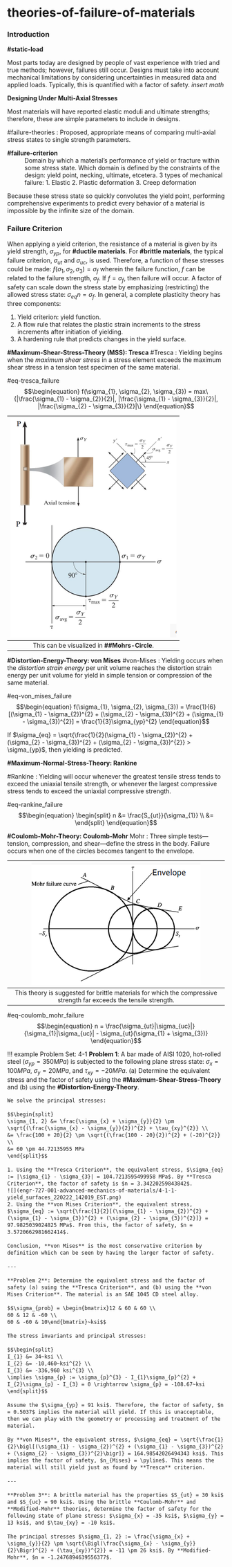 # theories-of-failure-of-materials

### Introduction

**#static-load**

Most parts today are designed by people of vast experience with tried and true methods; however, failures still occur. Designs must take into account mechanical limitations by considering uncertainties in measured data and applied loads. Typically, this is quantified with a factor of safety. *insert math*

**Designing Under Multi-Axial Stresses**

Most materials will have reported elastic moduli and ultimate strengths; therefore, these are simple parameters to include in designs.

#failure-theories
: Proposed, appropriate means of comparing multi-axial stress states to single strength parameters.

<dl>
<dt><strong>#failure-criterion</strong></dt>
<dd>Domain by which a material’s performance of yield or fracture within some stress state. Which domain is defined by the constraints of the design: yield point, necking, ultimate, etcetera. 3 types of mechanical failure:
1. Elastic
2. Plastic deformation
3. Creep deformation</dd>
</dl>

Because these stress state so quickly convolutes the yield point, performing comprehensive experiments to predict every behavior of a material is impossible by the infinite size of the domain.

### Failure Criterion

When applying a yield criterion, the resistance of a material is given by its yield strength, $\sigma_{yp}$, for **#ductile materials**. For **#brittle materials**, the typical failure criterion, $\sigma_{ut}$ and $\sigma_{uc}$, is used. Therefore, a function of these stresses could be made: $f(\sigma_{1}, \sigma_{2}, \sigma_{3}) = \sigma_{f}$ wherein the failure function, $f$ can be related to the failure strength, $\sigma_{f}$. If $f = \sigma_{f}$, then failure will occur. A factor of safety can scale down the stress state by emphasizing (restricting) the allowed stress state: $\sigma_{eq}n = \sigma_{f}$. In general, a complete plasticity theory has three components:
1. Yield criterion: yield function.
2. A flow rule that relates the plastic strain increments to the stress increments after initiation of yielding.
3. A hardening rule that predicts changes in the yield surface.

**#Maximum-Shear-Stress-Theory (MSS): Tresca**
#Tresca
: Yielding begins when the *maximum shear stress* in a stress element exceeds the maximum shear stress in a tension test specimen of the same material.

#eq-tresca_failure
$$\begin{equation}
f(\sigma_{1}, \sigma_{2}, \sigma_{3}) = max\{|\frac{\sigma_{1} - \sigma_{2}}{2}|, |\frac{\sigma_{1} - \sigma_{3}}{2}|, |\frac{\sigma_{2} - \sigma_{3}}{2}|\}
\end{equation}$$

| ![](../../../attachments/engr-727-001-advanced-mechanics-of-materials/tresca_failure_theory_in_mohrs_circle_220222_134849_EST.png) |
|:--:|
| This can be visualized in **##Mohrs-Circle**. |

**#Distortion-Energy-Theory: von Mises**
#von-Mises
: Yielding occurs when the *distortion strain energy* per unit volume reaches the distortion strain energy per unit volume for yield in simple tension or compression of the same material.

#eq-von_mises_failure
$$\begin{equation}
f(\sigma_{1}, \sigma_{2}, \sigma_{3}) = \frac{1}{6}[(\sigma_{1} - \sigma_{2})^{2} + (\sigma_{2} - \sigma_{3})^{2} + (\sigma_{1} - \sigma_{3})^{2}] = \frac{1}{3}\sigma_{yp}^{2}
\end{equation}$$

If $\sigma_{eq} = \sqrt{\frac{1}{2}(\sigma_{1} - \sigma_{2})^{2} + (\sigma_{2} - \sigma_{3})^{2} + (\sigma_{2} - \sigma_{3})^{2}} > \sigma_{yp}$, then yielding is predicted.

**#Maximum-Normal-Stress-Theory: Rankine**

#Rankine
: Yielding will occur whenever the greatest tensile stress tends to exceed the uniaxial tensile strength, or whenever the largest compressive stress tends to exceed the uniaxial compressive strength.

#eq-rankine_failure
$$\begin{equation}
\begin{split}
n &= \frac{S_{ut}}{\sigma_{1}} \\
 &=
\end{split}
\end{equation}$$

**#Coulomb-Mohr-Theory: Coulomb-Mohr**
Mohr
: Three simple tests—​tension, compression, and shear—​define the stress in the body. Failure occurs when one of the circles becomes tangent to the envelope.

| ![](../../../attachments/engr-727-001-advanced-mechanics-of-materials/mohr_failure_theory_220222_140826_EST.png) |
|:--:|
| This theory is suggested for brittle materials for which the compressive strength far exceeds the tensile strength. |

#eq-coulomb_mohr_failure
$$\begin{equation}
n = \frac{\sigma_{ut}|\sigma_{uc}|}{\sigma_{1}|\sigma_{uc}| - \sigma_{ut}(\sigma_{1} + \sigma_{3})}
\end{equation}$$

!!! example Problem Set: 4-1
    **Problem 1**: A bar made of AISI 1020, hot-rolled steel ($\sigma_{yp} = 350 MPa$) is subjected to the following plane stress state: $\sigma_{x} = 100 MPa$, $\sigma_{y} = 20 MPa$, and $\tau_{xy} = -20 MPa$. (a) Determine the equivalent stress and the factor of safety using the **#Maximum-Shear-Stress-Theory** and (b) using the **#Distortion-Energy-Theory**.

    We solve the principal stresses:

    $$\begin{split}
    \sigma_{1, 2} &= \frac{\sigma_{x} + \sigma_{y}}{2} \pm \sqrt{(\frac{\sigma_{x} - \sigma_{y}}{2})^{2} + \tau_{xy}^{2}} \\
    &= \frac{100 + 20}{2} \pm \sqrt{(\frac{100 - 20}{2})^{2} + (-20)^{2}} \\
    &= 60 \pm 44.72135955 MPa
    \end{split}$$

    1. Using the **Tresca Criterion**, the equivalent stress, $\sigma_{eq} := |\sigma_{1} - \sigma_{3}| = 104.7213595499958 MPa$. By **Tresca Criterion**, the factor of safety is $n = 3.34220259843842$.
    ![](engr-727-001-advanced-mechanics-of-materials/4-1-1-yield_surfaces_220222_142019_EST.png)
    2. Using the **von Mises Criterion**, the equivalent stress, $\sigma_{eq} := \sqrt{\frac{1}{2}[(\sigma_{1} - \sigma_{2})^{2} + (\sigma_{1} - \sigma_{3})^{2} + (\sigma_{2} - \sigma_{3})^{2}]} = 97.9825039024825 MPa$. From this, the factor of safety, $n = 3.5720662981662414$.

    Conclusion, **von Mises** is the most conservative criterion by definition which can be seen by having the larger factor of safety.

    ---

    **Problem 2**: Determine the equivalent stress and the factor of safety (a) suing the **Tresca Criterion**, and (b) using the **von Mises Criterion**. The material is an SAE 1045 CD steel alloy.

    $$\sigma_{prob} = \begin{bmatrix}12 & 60 & 60 \\
    60 & 12 & -60 \\
    60 & -60 & 10\end{bmatrix}~ksi$$

    The stress invariants and principal stresses:

    $$\begin{split}
    I_{1} &= 34~ksi \\
    I_{2} &= -10,460~ksi^{2} \\
    I_{3} &= -336,960 ksi^{3} \\
    \implies \sigma_{p} := \sigma_{p}^{3} - I_{1}\sigma_{p}^{2} + I_{2}\sigma_{p} - I_{3} = 0 \rightarrow \sigma_{p} = -108.67~ksi
    \end{split}$$

    Assume the $\sigma_{yp} = 91 ksi$. Therefore, the factor of safety, $n = 0.5037$ implies the material will yield. If this is unacceptable, then we can play with the geometry or processing and treatment of the material.

    By **von Mises**, the equivalent stress, $\sigma_{eq} = \sqrt{\frac{1}{2}\bigl[(\sigma_{1} - \sigma_{2})^{2} + (\sigma_{1} - \sigma_{3})^{2} + (\sigma_{2} - \sigma_{3})^{2}\bigr]} = 164.98542026494343 ksi$. This implies the factor of safety, $n_{Mises} = \pyline$. This means the material will still yield just as found by **Tresca** criterion.

    ---

    **Problem 3**: A brittle material has the properties $S_{ut} = 30 ksi$ and $S_{uc} = 90 ksi$. Using the brittle **Coulomb-Mohr** and **Modified-Mohr** theories, determine the factor of safety for the following state of plane stress: $\sigma_{x} = -35 ksi$, $\sigma_{y} = 13 ksi$, and $\tau_{xy} = -10 ksi$.

    The principal stresses $\sigma_{1, 2} := \frac{\sigma_{x} + \sigma_{y}}{2} \pm \sqrt{\Bigl(\frac{\sigma_{x} - \sigma_{y}}{2}\Bigr)^{2} + (\tau_{xy})^{2}} = -11 \pm 26 ksi$. By **Modified-Mohr**, $n = -1.2476894639556377$.